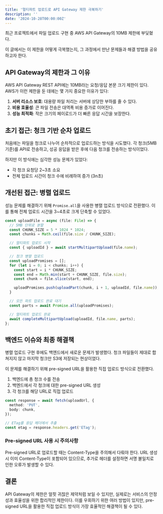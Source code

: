 ```yaml
---
title: '멀티파트 업로드로 API Gateway 제한 극복하기'
description: ''
date: '2024-10-28T00:00:00Z'
---
```


최근 프로젝트에서 파일 업로드 구현 중 AWS API Gateway의 10MB 제한에 부딪혔다.

이 글에서는 이 제한을 어떻게 극복했는지, 그 과정에서 만난 문제들과 해결 방법을 공유하고자 한다.

## API Gateway의 제한과 그 이유

AWS API Gateway REST API에는 10MB라는 요청/응답 본문 크기 제한이 있다. AWS가 이런 제한을 둔 데에는 몇 가지 중요한 이유가 있다:

1. **서버 리소스 보호**: 대용량 파일 처리는 서버에 상당한 부하를 줄 수 있다.
2. **비용 효율성**: 큰 파일 전송은 대역폭 비용 증가로 이어진다.
3. **성능 최적화**: 작은 크기의 페이로드가 더 빠른 응답 시간을 보장한다.

## 초기 접근: 청크 기반 순차 업로드

처음에는 파일을 청크로 나누어 순차적으로 업로드하는 방식을 시도했다. 각 청크(5MB 기준)를 API로 전송하고, 성공 응답을 받은 후에 다음 청크를 전송하는 방식이었다.

하지만 이 방식에는 심각한 성능 문제가 있었다:

- 각 청크 요청당 2~3초 소요
- 전체 업로드 시간이 청크 수에 비례하여 증가 (3n초)

## 개선된 접근: 병렬 업로드

성능 문제를 해결하기 위해 `Promise.all`을 사용한 병렬 업로드 방식으로 전환했다. 이를 통해 전체 업로드 시간을 3~4초로 크게 단축할 수 있었다.

```ts
const uploadFile = async (file: File) => {
  // 5MB 단위로 분할
  const CHUNK_SIZE = 5 * 1024 * 1024;
  const chunks = Math.ceil(file.size / CHUNK_SIZE);

  // 멀티파트 업로드 시작
  const { uploadId } = await startMultipartUpload(file.name);

  // 청크 병렬 업로드
  const uploadPromises = [];
  for (let i = 0; i < chunks; i++) {
    const start = i * CHUNK_SIZE;
    const end = Math.min(start + CHUNK_SIZE, file.size);
    const chunk = file.slice(start, end);

    uploadPromises.push(uploadPart(chunk, i + 1, uploadId, file.name));
  }

  // 모든 파트 업로드 완료 대기
  const parts = await Promise.all(uploadPromises);

  // 멀티파트 업로드 완료
  await completeMultipartUpload(uploadId, file.name, parts);
};
```

## 백엔드 이슈와 최종 해결책

병렬 업로드 구현 후에도 백엔드에서 새로운 문제가 발생했다. 청크 파일들이 제대로 합쳐지지 않고 마지막 청크만 S3에 저장되는 현상이었다.

이 문제를 해결하기 위해 pre-signed URL을 활용한 직접 업로드 방식으로 전환했다.

1. 백엔드에 총 청크 수를 전송
2. 백엔드에서 각 청크에 대한 pre-signed URL 생성
3. 각 청크를 해당 URL로 직접 업로드

```ts
const response = await fetch(uploadUrl, {
  method: 'PUT',
  body: chunk,
});

// ETag를 응답 헤더에서 추출
const etag = response.headers.get('ETag');
```

### Pre-signed URL 사용 시 주의사항

Pre-signed URL로 업로드할 때는 Content-Type을 주의해서 다뤄야 한다. URL 생성 시 이미 Content-Type이 포함되어 있으므로, 추가로 헤더를 설정하면 서명 불일치로 인한 오류가 발생할 수 있다.

## 결론

API Gateway의 제한은 얼핏 귀찮은 제약처럼 보일 수 있지만, 실제로는 서비스의 안정성과 효율성을 위한 합리적인 제한이다. 이를 우회하기 위한 여러 방법이 있지만, pre-signed URL을 활용한 직접 업로드 방식이 가장 효율적인 해결책이 될 수 있다.
